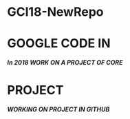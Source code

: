 # GCI18-NewRepo

# GOOGLE CODE IN

***In 2018 WORK ON A PROJECT OF CORE***

# PROJECT

***WORKING ON PROJECT IN GITHUB***

